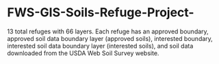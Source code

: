 # FWS-GIS-Soils-Refuge-Project-
13 total refuges with 66 layers. Each refuge has an approved boundary, approved soil data boundary layer (approved soils), interested boundary, interested soil data boundary layer (interested soils), and soil data downloaded from the USDA Web Soil Survey website. 
